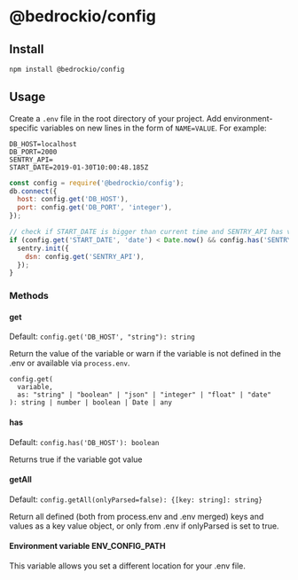 # @bedrockio/config

## Install

```bash
npm install @bedrockio/config
```

## Usage

Create a `.env` file in the root directory of your project. Add
environment-specific variables on new lines in the form of `NAME=VALUE`.
For example:

```dosini
DB_HOST=localhost
DB_PORT=2000
SENTRY_API=
START_DATE=2019-01-30T10:00:48.185Z
```

```javascript
const config = require('@bedrockio/config');
db.connect({
  host: config.get('DB_HOST'),
  port: config.get('DB_PORT', 'integer'),
});

// check if START_DATE is bigger than current time and SENTRY_API has value
if (config.get('START_DATE', 'date') < Date.now() && config.has('SENTRY_API')) {
  sentry.init({
    dsn: config.get('SENTRY_API'),
  });
}
```

### Methods

#### get

Default: `config.get('DB_HOST', "string"): string`

Return the value of the variable or warn if the variable is not defined in the .env or available via `process.env`.

```
config.get(
  variable,
  as: "string" | "boolean" | "json" | "integer" | "float" | "date"
): string | number | boolean | Date | any
```

#### has

Default: `config.has('DB_HOST'): boolean`

Returns true if the variable got value

#### getAll

Default: `config.getAll(onlyParsed=false): {[key: string]: string}`

Return all defined (both from process.env and .env merged) keys and values as a key value object, or only from .env if onlyParsed is set to true.

#### Environment variable ENV_CONFIG_PATH

This variable allows you set a different location for your .env file.
